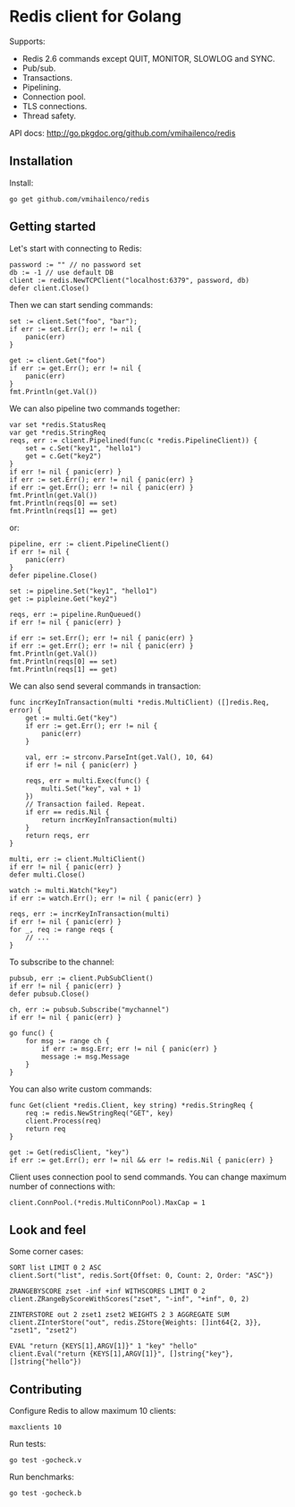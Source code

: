 Redis client for Golang
=======================

Supports:

- Redis 2.6 commands except QUIT, MONITOR, SLOWLOG and SYNC.
- Pub/sub.
- Transactions.
- Pipelining.
- Connection pool.
- TLS connections.
- Thread safety.

API docs: http://go.pkgdoc.org/github.com/vmihailenco/redis

Installation
------------

Install:

    go get github.com/vmihailenco/redis

Getting started
---------------

Let's start with connecting to Redis:

    password := "" // no password set
    db := -1 // use default DB
    client := redis.NewTCPClient("localhost:6379", password, db)
    defer client.Close()

Then we can start sending commands:

    set := client.Set("foo", "bar");
    if err := set.Err(); err != nil {
        panic(err)
    }

    get := client.Get("foo")
    if err := get.Err(); err != nil {
        panic(err)
    }
    fmt.Println(get.Val())

We can also pipeline two commands together:

    var set *redis.StatusReq
    var get *redis.StringReq
    reqs, err := client.Pipelined(func(c *redis.PipelineClient)) {
        set = c.Set("key1", "hello1")
        get = c.Get("key2")
    }
    if err != nil { panic(err) }
    if err := set.Err(); err != nil { panic(err) }
    if err := get.Err(); err != nil { panic(err) }
    fmt.Println(get.Val())
    fmt.Println(reqs[0] == set)
    fmt.Println(reqs[1] == get)

or:

    pipeline, err := client.PipelineClient()
    if err != nil {
        panic(err)
    }
    defer pipeline.Close()

    set := pipeline.Set("key1", "hello1")
    get := pipleine.Get("key2")

    reqs, err := pipeline.RunQueued()
    if err != nil { panic(err) }

    if err := set.Err(); err != nil { panic(err) }
    if err := get.Err(); err != nil { panic(err) }
    fmt.Println(get.Val())
    fmt.Println(reqs[0] == set)
    fmt.Println(reqs[1] == get)

We can also send several commands in transaction:

    func incrKeyInTransaction(multi *redis.MultiClient) ([]redis.Req, error) {
        get := multi.Get("key")
        if err := get.Err(); err != nil {
            panic(err)
        }

        val, err := strconv.ParseInt(get.Val(), 10, 64)
        if err != nil { panic(err) }

        reqs, err = multi.Exec(func() {
            multi.Set("key", val + 1)
        })
        // Transaction failed. Repeat.
        if err == redis.Nil {
            return incrKeyInTransaction(multi)
        }
        return reqs, err
    }

    multi, err := client.MultiClient()
    if err != nil { panic(err) }
    defer multi.Close()

    watch := multi.Watch("key")
    if err := watch.Err(); err != nil { panic(err) }

    reqs, err := incrKeyInTransaction(multi)
    if err != nil { panic(err) }
    for _, req := range reqs {
        // ...
    }

To subscribe to the channel:

    pubsub, err := client.PubSubClient()
    if err != nil { panic(err) }
    defer pubsub.Close()

    ch, err := pubsub.Subscribe("mychannel")
    if err != nil { panic(err) }

    go func() {
        for msg := range ch {
            if err := msg.Err; err != nil { panic(err) }
            message := msg.Message
        }
    }

You can also write custom commands:

    func Get(client *redis.Client, key string) *redis.StringReq {
        req := redis.NewStringReq("GET", key)
        client.Process(req)
        return req
    }

    get := Get(redisClient, "key")
    if err := get.Err(); err != nil && err != redis.Nil { panic(err) }

Client uses connection pool to send commands. You can change maximum number of connections with:

    client.ConnPool.(*redis.MultiConnPool).MaxCap = 1

Look and feel
-------------

Some corner cases:

    SORT list LIMIT 0 2 ASC
    client.Sort("list", redis.Sort{Offset: 0, Count: 2, Order: "ASC"})

    ZRANGEBYSCORE zset -inf +inf WITHSCORES LIMIT 0 2
    client.ZRangeByScoreWithScores("zset", "-inf", "+inf", 0, 2)

    ZINTERSTORE out 2 zset1 zset2 WEIGHTS 2 3 AGGREGATE SUM
    client.ZInterStore("out", redis.ZStore{Weights: []int64{2, 3}}, "zset1", "zset2")

    EVAL "return {KEYS[1],ARGV[1]}" 1 "key" "hello"
    client.Eval("return {KEYS[1],ARGV[1]}", []string{"key"}, []string{"hello"})

Contributing
------------

Configure Redis to allow maximum 10 clients:

    maxclients 10

Run tests:

    go test -gocheck.v

Run benchmarks:

    go test -gocheck.b
